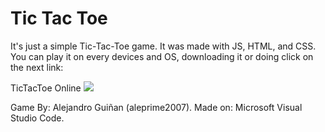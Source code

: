 # Tic Tac Toe

It's just a simple Tic-Tac-Toe game.
It was made with JS, HTML, and CSS.
You can play it on every devices and OS, downloading it or doing click on the next link:
<link src="https://www.google.com">TicTacToe Online</link>
<image src="./screenshot.png">

Game By: Alejandro Guiñan (aleprime2007).
Made on: Microsoft Visual Studio Code.
